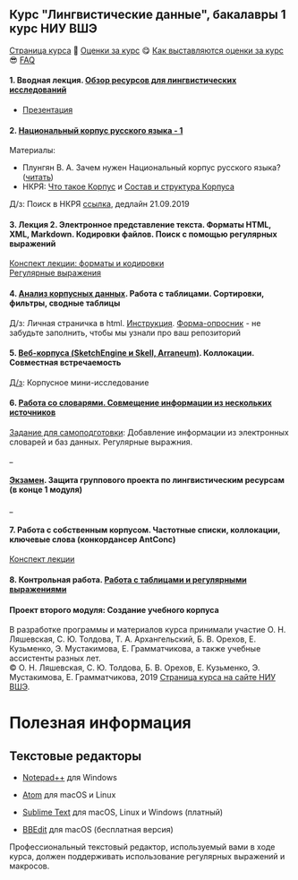 ## Курс "Лингвистические данные", бакалавры 1 курс НИУ ВШЭ

<a href="https://olesar.github.io/lingdata">Страница курса</a> &#129303; <a href="">Оценки за курс</a> &#128523; <a href="">Как выставляются оценки за курс</a> &#128526; <a href="">FAQ</a>

#### 1. Вводная лекция. <a href="1LingResources.pdf">Обзор ресурсов для лингвистических исследований</a>    
* [Презентация](1LingResources.pdf)

#### 2. <a href="">Национальный корпус русского языка - 1</a>  
Материалы:  
* Плунгян В. А. Зачем нужен Национальный корпус русского языка? (<a href="">читать</a>)  
* НКРЯ: <a href="http://ruscorpora.ru/new/corpora-intro.html">Что такое Корпус</a> и <a href="http://ruscorpora.ru/new/corpora-structure.html">Состав и структура Корпуса</a> 

Д/з: Поиск в НКРЯ [ссылка](hw1_RNC.html), дедлайн 21.09.2019   

#### 3. Лекция 2. Электронное представление текста. Форматы HTML, XML, Markdown. Кодировки файлов. Поиск с помощью регулярных выражений     
<a href="2TextFormats.pdf">Конспект лекции: форматы и кодировки</a>   
<a href="3RegExp.pdf">Регулярные выражения</a>   

#### 4. <a href="">Анализ корпусных данных</a>. Работа с таблицами. Сортировки, фильтры, сводные таблицы  

Д/з: Личная страничка в html. [Инструкция](hw2-html.md). [Форма-опросник](https://forms.gle/VpkBKkZbUg9tYEr39) - не забудьте заполнить, чтобы мы узнали про ваш репозиторий

#### 5. <a href="">Веб-корпуса (SketchEngine и Skell, Arraneum)</a>. Коллокации. Совместная встречаемость  

[Д/з](https): Корпусное мини-исследование   

#### 6. <a href="">Работа со словарями. Совмещение информации из нескольких источников</a>
[Задание для самоподготовки](https): Добавление информации из электронных словарей и баз данных. Регулярные выражния.

\_ 

#### <a href="">Экзамен</a>. Защита группового проекта по лингвистическим ресурсам (в конце 1 модуля)

\_

#### 7. Работа с собственным корпусом. Частотные списки, коллокации, ключевые слова (конкордансер AntConc)  
<a href="">Конспект лекции</a>

#### 8. Контрольная работа. <a href="">Работа с таблицами и регулярными выражениями</a>  

#### Проект второго модуля: Создание учебного корпуса

<!-- Д/з: <a href="">Корпусное мини-исследование - 2</a>.

Д/з: [Расшифровка видео](https) (полная).  <a href="">Частотный словарь</a> (файлы LiveCorpus и др.).

#### 12. <a href="">Морфологическая разметка и дизамбигуация</a>  
[Д/з](): Практикум по снятию омонимии.


#### 14. Контрольная работа. <a href="">Итоговая сдача материалов LiveCorpus. Оценка качества разметки корпуса</a>  
-->



В разработке программы и материалов курса принимали участие О. Н. Ляшевская, С. Ю. Толдова, Т. А. Архангельский, Б. В. Орехов, Е. Кузьменко, Э. Мустакимова, Е. Грамматчикова, а также учебные ассистенты разных лет.  
© О. Н. Ляшевская, С. Ю. Толдова, Б. В. Орехов, Е. Кузьменко, Э. Мустакимова, Е. Грамматчикова, 2019 
<a href="https://www.hse.ru/edu/courses/298695936">Страница курса на сайте НИУ ВШЭ</a>. 


# Полезная информация

## Текстовые редакторы

* [Notepad++](https://notepad-plus-plus.org) для Windows

* [Atom](https://atom.io) для macOS и Linux

* [Sublime Text](https) для macOS, Linux и Windows (платный)

* [BBEdit](https) для macOS (бесплатная версия)

Профессиональный текстовый редактор, используемый вами в ходе курса, должен поддерживать использование регулярных выражений и макросов.

